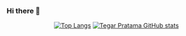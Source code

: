 ### Hi there 👋

<!--
**RahmatRafiq/RahmatRafiq** is a ✨ _special_ ✨ repository because its `README.md` (this file) appears on your GitHub profile.

Here are some ideas to get you started:

- 🔭 I’m currently working on ...
- 🌱 I’m currently learning ...
- 👯 I’m looking to collaborate on ...
- 🤔 I’m looking for help with ...
- 💬 Ask me about ...
- 📫 How to reach me: ...
- 😄 Pronouns: ...
- ⚡ Fun fact: ...
-->



<div align="center">
 
 [![Top Langs](https://github-readme-stats.vercel.app/api/top-langs/?username=tegarpratama&layout=compact&theme=tokyonight&show_icons=true)](https://github.com/RahmatRafiq)
  [![Tegar Pratama GitHub stats](https://github-readme-stats.vercel.app/api?username=tegarpratama&theme=tokyonight&show_icons=true)](https://github.com/RahmatRafiq)
</div>

